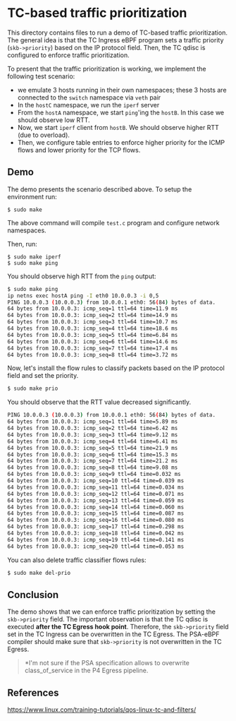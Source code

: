 # TC-based traffic prioritization

This directory contains files to run a demo of TC-based traffic prioritization. The general idea is that the TC Ingress
eBPF program sets a traffic priority (`skb->priority`) based on the IP protocol field. Then, the TC qdisc is configured to
enforce traffic prioritization. 

To present that the traffic prioritization is working, we implement the following test scenario:

- we emulate 3 hosts running in their own namespaces; these 3 hosts are connected to the `switch` namespace via `veth` pair
- In the `hostC` namespace, we run the `iperf` server
- From the `hostA` namespace, we start `ping`'ing the `hostB`. In this case we should observe low RTT.
- Now, we start `iperf` client from `hostB`. We should observe higher RTT (due to overload).
- Then, we configure table entries to enforce higher priority for the ICMP flows and lower priority for the TCP flows.

## Demo

The demo presents the scenario described above. To setup the environment run:

```
$ sudo make
```

The above command will compile `test.c` program and configure network namespaces.

Then, run:

```
$ sudo make iperf
$ sudo make ping
```

You should observe high RTT from the `ping` output:

```bash
$ sudo make ping
ip netns exec hostA ping -I eth0 10.0.0.3 -i 0,5
PING 10.0.0.3 (10.0.0.3) from 10.0.0.1 eth0: 56(84) bytes of data.
64 bytes from 10.0.0.3: icmp_seq=1 ttl=64 time=11.9 ms
64 bytes from 10.0.0.3: icmp_seq=2 ttl=64 time=14.9 ms
64 bytes from 10.0.0.3: icmp_seq=3 ttl=64 time=10.7 ms
64 bytes from 10.0.0.3: icmp_seq=4 ttl=64 time=18.6 ms
64 bytes from 10.0.0.3: icmp_seq=5 ttl=64 time=6.84 ms
64 bytes from 10.0.0.3: icmp_seq=6 ttl=64 time=14.6 ms
64 bytes from 10.0.0.3: icmp_seq=7 ttl=64 time=17.4 ms
64 bytes from 10.0.0.3: icmp_seq=8 ttl=64 time=3.72 ms
```

Now, let's install the flow rules to classify packets based on the IP protocol field and set the priority.

```bash
$ sudo make prio
```

You should observe that the RTT value decreased significantly.

```bash
PING 10.0.0.3 (10.0.0.3) from 10.0.0.1 eth0: 56(84) bytes of data.
64 bytes from 10.0.0.3: icmp_seq=1 ttl=64 time=5.89 ms
64 bytes from 10.0.0.3: icmp_seq=2 ttl=64 time=6.42 ms
64 bytes from 10.0.0.3: icmp_seq=3 ttl=64 time=9.12 ms
64 bytes from 10.0.0.3: icmp_seq=4 ttl=64 time=6.41 ms
64 bytes from 10.0.0.3: icmp_seq=5 ttl=64 time=21.9 ms
64 bytes from 10.0.0.3: icmp_seq=6 ttl=64 time=15.3 ms
64 bytes from 10.0.0.3: icmp_seq=7 ttl=64 time=21.2 ms
64 bytes from 10.0.0.3: icmp_seq=8 ttl=64 time=9.08 ms
64 bytes from 10.0.0.3: icmp_seq=9 ttl=64 time=0.032 ms
64 bytes from 10.0.0.3: icmp_seq=10 ttl=64 time=0.039 ms
64 bytes from 10.0.0.3: icmp_seq=11 ttl=64 time=0.034 ms
64 bytes from 10.0.0.3: icmp_seq=12 ttl=64 time=0.071 ms
64 bytes from 10.0.0.3: icmp_seq=13 ttl=64 time=0.059 ms
64 bytes from 10.0.0.3: icmp_seq=14 ttl=64 time=0.060 ms
64 bytes from 10.0.0.3: icmp_seq=15 ttl=64 time=0.087 ms
64 bytes from 10.0.0.3: icmp_seq=16 ttl=64 time=0.080 ms
64 bytes from 10.0.0.3: icmp_seq=17 ttl=64 time=0.298 ms
64 bytes from 10.0.0.3: icmp_seq=18 ttl=64 time=0.042 ms
64 bytes from 10.0.0.3: icmp_seq=19 ttl=64 time=0.141 ms
64 bytes from 10.0.0.3: icmp_seq=20 ttl=64 time=0.053 ms
```

You can also delete traffic classifier flows rules:

```bash
$ sudo make del-prio
```

## Conclusion

The demo shows that we can enforce traffic prioritization by setting the `skb->priority` field. 
The important observation is that the TC qdisc is executed **after the TC Egress hook point**. Therefore, the 
`skb->priority` field set in the TC Ingress can be overwritten in the TC Egress. The PSA-eBPF compiler should make sure
that `skb->priority` is not overwritten in the TC Egress.

> *I'm not sure if the PSA specification allows to overwrite class_of_service in the P4 Egress pipeline. 

## References 

https://www.linux.com/training-tutorials/qos-linux-tc-and-filters/ 
